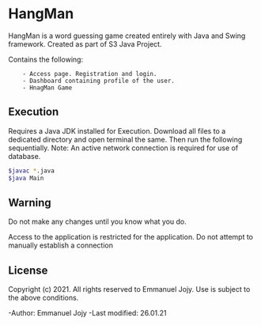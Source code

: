 # HangMan

HangMan is a word guessing game created entirely with Java and Swing framework.
Created as part of S3 Java Project. 

Contains the following:

        - Access page. Registration and login.
        - Dashboard containing profile of the user.
        - HnagMan Game

## Execution

Requires a Java JDK installed for Execution. 
Download all files to a dedicated directory and open terminal the same.
Then run the following sequentially. 
Note: An active network connection is required for use of database.

```sh
$javac *.java
$java Main
```

## Warning

Do not make any changes until you know what you do. 

Access to the application is restricted for the application. 
Do not attempt to manually establish a connection

## License

Copyright (c) 2021. All rights reserved to Emmanuel Jojy. Use is subject to the above conditions.

-Author:          Emmanuel Jojy
-Last modified:   26.01.21